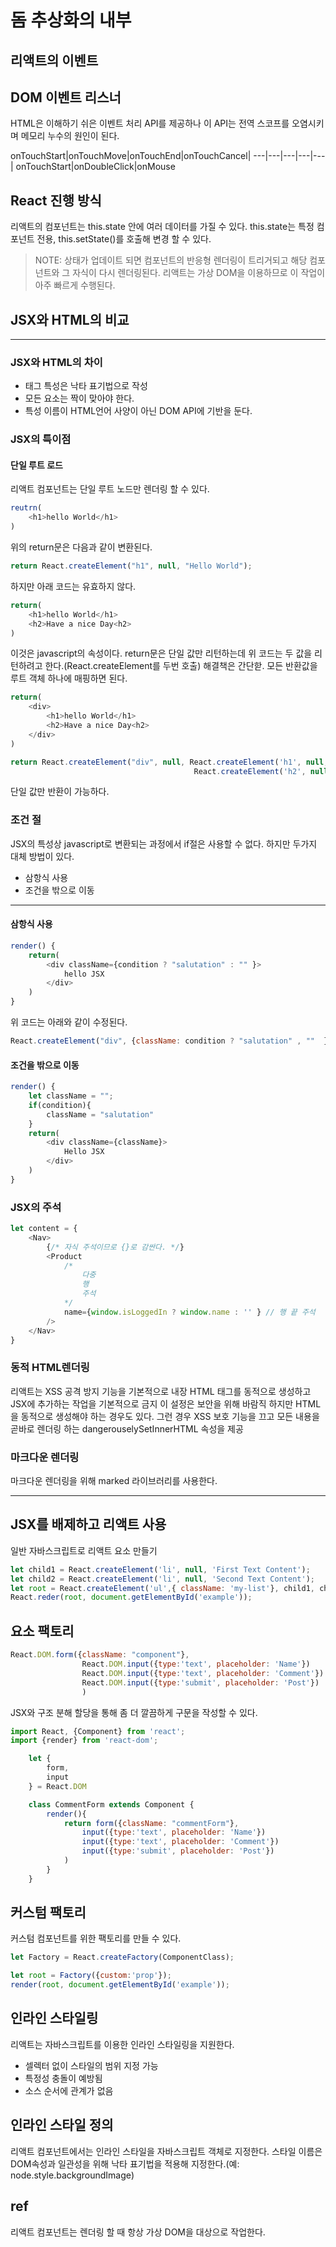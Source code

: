# 돔 추상화의 내부 

## 리액트의 이벤트 


## DOM 이벤트 리스너 
HTML은 이해하기 쉬은 이벤트 처리 API를 제공하나 이 API는 전역 스코프를 오염시키며 메모리 누수의 원인이 된다. 

onTouchStart|onTouchMove|onTouchEnd|onTouchCancel| 
---|---|---|---|---|
onTouchStart|onDoubleClick|onMouse


## React 진행 방식 
리액트의 컴포넌트는 this.state 안에 여러 데이터를 가질 수 있다. this.state는 특정 컴포넌트 전용, this.setState()를 호출해 변경 할 수 있다. 

> NOTE: 상태가 업데이트 되면 컴포넌트의 반응형 렌더링이 트리거되고 해당 컴포넌트와 그 자식이 다시 렌더링된다. 리액트는 가상 DOM을 이용하므로 이 작업이 아주 빠르게 수행된다. 

## JSX와 HTML의 비교 
---
### JSX와 HTML의 차이 
- 태그 특성은 낙타 표기법으로 작성
- 모든 요소는 짝이 맞아야 한다. 
- 특성 이름이 HTML언어 사양이 아닌 DOM API에 기반을 둔다. 

### JSX의 특이점 

#### 단일 루트 로드 
리액트 컴포넌트는 단일 루트 노드만 렌더링 할 수 있다. 
```javascript
reutrn(
    <h1>hello World</h1>
)
```
위의 return문은 다음과 같이 변환된다.  
```javascript
return React.createElement("h1", null, "Hello World");
```
하지만 아래 코드는 유효하지 않다. 
```javascript
return(
    <h1>hello World</h1>
    <h2>Have a nice Day<h2>
)
```
이것은 javascript의 속성이다. return문은 단일 값만 리턴하는데 위 코드는 두 값을 리턴하려고 한다.(React.createElement를 두번 호출)
해결책은 간단핟. 모든 반환값을 루트 객체 하나에 매핑하면 된다. 
```javascript
return(
    <div>
        <h1>hello World</h1>
        <h2>Have a nice Day<h2>
    </div>
)
```
```javascript
return React.createElement("div", null, React.createElement('h1', null, 'Hello World'),
                                         React.createElement('h2', null, 'Hello World'));
```
단일 값만 반환이 가능하다. 

### 조건 절
JSX의 특성상 javascript로 변환되는 과정에서 if절은 사용할 수 없다. 하지만 두가지 대체 방법이 있다. 
- 삼항식 사용
- 조건을 밖으로 이동 
---
#### 삼항식 사용
```javascript
render() {
    return(
        <div className={condition ? "salutation" : "" }>
            hello JSX
        </div>
    )
}
```
위 코드는 아래와 같이 수정된다.
```javascript
React.createElement("div", {className: condition ? "salutation" , ""  }, "Hello JSX");
```

#### 조건을 밖으로 이동
```javascript
render() {
    let className = "";
    if(condition){
        className = "salutation"      
    }
    return(
        <div className={className}>
            Hello JSX
        </div>
    )
}
```
### JSX의 주석
```javascript
let content = {
    <Nav>
        {/* 자식 주석이므로 {}로 감싼다. */}
        <Product 
            /*
                다중 
                행 
                주석
            */
            name={window.isLoggedIn ? window.name : '' } // 행 끝 주석
        />
    </Nav>
}
```

### 동적 HTML렌더링
리액트는 XSS 공격 방지 기능을 기본적으로 내장 HTML 태그를 동적으로 생성하고 JSX에 추가하는 작업을 기본적으로 금지 
이 설정은 보안을 위해 바람직 하지만 HTML을 동적으로 생성해야 하는 경우도 있다. 그런 경우 XSS 보호 기능을 끄고 모든 
내용을 곧바로 렌더링 하는 dangerouselySetInnerHTML 속성을 제공 

### 마크다운 렌더링 

마크다운 렌더링을 위해 marked 라이브러리를 사용한다. 

---
## JSX를 배제하고 리액트 사용 
일반 자바스크립트로 리액트 요소 만들기 

```javascript
let child1 = React.createElement('li', null, 'First Text Content');
let child2 = React.createElement('li', null, 'Second Text Content');
let root = React.createElement('ul',{ className: 'my-list'}, child1, child2 );
React.reder(root, document.getElementById('example'));
```
## 요소 팩토리 

```javascript
React.DOM.form({className: "component"}, 
                React.DOM.input({type:'text', placeholder: 'Name'})
                React.DOM.input({type:'text', placeholder: 'Comment'})
                React.DOM.input({type:'submit', placeholder: 'Post'})
                )
```

JSX와 구조 분해 할당을 통해 좀 더 깔끔하게 구문을 작성할 수 있다. 
```javascript
import React, {Component} from 'react';
import {render} from 'react-dom';

    let {
        form, 
        input
    } = React.DOM

    class CommentForm extends Component {
        render(){
            return form({className: "commentForm"},
                input({type:'text', placeholder: 'Name'})
                input({type:'text', placeholder: 'Comment'})
                input({type:'submit', placeholder: 'Post'})
            )
        }
    }
```

## 커스텀 팩토리 
커스텀 컴포넌트를 위한 팩토리를 만들 수 있다. 
```javascript
let Factory = React.createFactory(ComponentClass);

let root = Factory({custom:'prop'});
render(root, document.getElementById('example'));
```

## 인라인 스타일링 
리액트는 자바스크립트를 이용한 인라인 스타일링을 지원한다. 
- 셀렉터 없이 스타일의 범위 지정 가능
- 특정성 충돌이 예방됨
- 소스 순서에 관계가 없음 

## 인라인 스타일 정의 
리액트 컴포넌트에서는 인라인 스타일을 자바스크립트 객체로 지정한다. 
스타일 이름은 DOM속성과 일관성을 위해 낙타 표기법을 적용해 지정한다.(예: node.style.backgroundImage)


## ref
리액트 컴포넌트는 렌더링 할 때 항상 가상 DOM을 대상으로 작업한다. 

